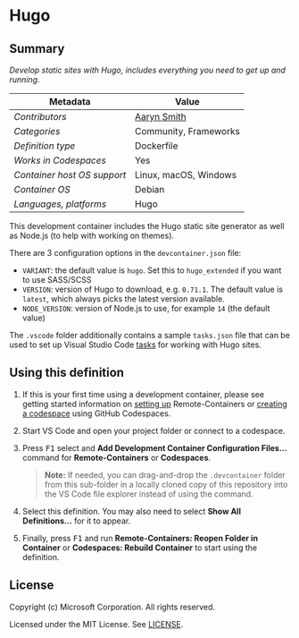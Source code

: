 # Hugo

## Summary

*Develop static sites with Hugo, includes everything you need to get up and running.*

|          Metadata           |                    Value                     |
| --------------------------- | -------------------------------------------- |
| *Contributors*              | [Aaryn Smith](https://gitlab.com/aarynsmith) |
| *Categories*                | Community, Frameworks                        |
| *Definition type*           | Dockerfile                                   |
| *Works in Codespaces*       | Yes                                          |
| *Container host OS support* | Linux, macOS, Windows                        |
| *Container OS*              | Debian                                       |
| *Languages, platforms*      | Hugo                                         |

This development container includes the Hugo static site generator as well as Node.js (to help with working on themes).

There are 3 configuration options in the `devcontainer.json` file:

- `VARIANT`: the default value is `hugo`. Set this to `hugo_extended` if you want to use SASS/SCSS
- `VERSION`: version of Hugo to download, e.g. `0.71.1`. The default value is `latest`, which always picks the latest version available.
- `NODE_VERSION`: version of Node.js to use, for example `14` (the default value)

The `.vscode` folder additionally contains a sample `tasks.json` file that can be used to set up Visual Studio Code [tasks](https://code.visualstudio.com/docs/editor/tasks) for working with Hugo sites.

## Using this definition

1. If this is your first time using a development container, please see getting started information on [setting up](https://aka.ms/vscode-remote/containers/getting-started) Remote-Containers or [creating a codespace](https://aka.ms/ghcs-open-codespace) using GitHub Codespaces.

2. Start VS Code and open your project folder or connect to a codespace.

3. Press <kbd>F1</kbd> select and **Add Development Container Configuration Files...** command for **Remote-Containers** or **Codespaces**.

   > **Note:** If needed, you can drag-and-drop the `.devcontainer` folder from this sub-folder in a locally cloned copy of this repository into the VS Code file explorer instead of using the command.

4. Select this definition. You may also need to select **Show All Definitions...** for it to appear.

5. Finally, press <kbd>F1</kbd> and run **Remote-Containers: Reopen Folder in Container** or **Codespaces: Rebuild Container** to start using the definition.

## License

Copyright (c) Microsoft Corporation. All rights reserved.

Licensed under the MIT License. See [LICENSE](https://github.com/microsoft/vscode-dev-containers/blob/main/LICENSE).
